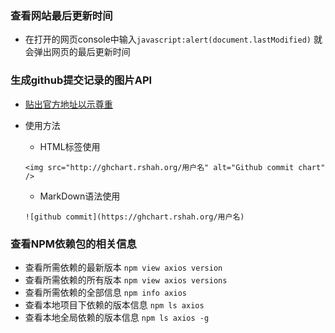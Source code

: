 ### 查看网站最后更新时间
* 在打开的网页console中输入`javascript:alert(document.lastModified)`
就会弹出网页的最后更新时间

### 生成github提交记录的图片API
* [贴出官方地址以示尊重](https://github.com/2016rshah/githubchart-api)
* 使用方法
	* HTML标签使用
	
	`<img src="http://ghchart.rshah.org/用户名" alt="Github commit chart" />`
	
	* MarkDown语法使用
	
	`![github commit](https://ghchart.rshah.org/用户名)`

### 查看NPM依赖包的相关信息
* 查看所需依赖的最新版本 `npm view axios version`
* 查看所需依赖的所有版本 `npm view axios versions`
* 查看所需依赖的全部信息 `npm info axios`
* 查看本地项目下依赖的版本信息 `npm ls axios`
* 查看本地全局依赖的版本信息 `npm ls axios -g`